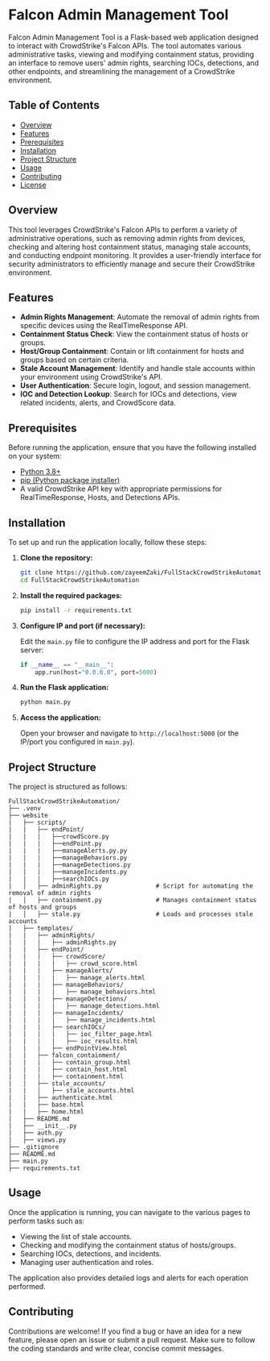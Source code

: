 # Falcon Admin Management Tool

Falcon Admin Management Tool is a Flask-based web application designed to interact with CrowdStrike's Falcon APIs. The tool automates various administrative tasks, viewing and modifying containment status, providing an interface to remove users' admin rights, searching IOCs, detections, and other endpoints, and streamlining the management of a CrowdStrike environment.

## Table of Contents

- [Overview](#overview)
- [Features](#features)
- [Prerequisites](#prerequisites)
- [Installation](#installation)
- [Project Structure](#project-structure)
- [Usage](#usage)
- [Contributing](#contributing)
- [License](#license)

## Overview

This tool leverages CrowdStrike's Falcon APIs to perform a variety of administrative operations, such as removing admin rights from devices, checking and altering host containment status, managing stale accounts, and conducting endpoint monitoring. It provides a user-friendly interface for security administrators to efficiently manage and secure their CrowdStrike environment.

## Features

- **Admin Rights Management**: Automate the removal of admin rights from specific devices using the RealTimeResponse API.
- **Containment Status Check**: View the containment status of hosts or groups.
- **Host/Group Containment**: Contain or lift containment for hosts and groups based on certain criteria.
- **Stale Account Management**: Identify and handle stale accounts within your environment using CrowdStrike's API.
- **User Authentication**: Secure login, logout, and session management.
- **IOC and Detection Lookup**: Search for IOCs and detections, view related incidents, alerts, and CrowdScore data.

## Prerequisites

Before running the application, ensure that you have the following installed on your system:

- [Python 3.8+](https://www.python.org)
- [pip (Python package installer)](https://pip.pypa.io/en/stable/installation/)
- A valid CrowdStrike API key with appropriate permissions for RealTimeResponse, Hosts, and Detections APIs.

## Installation

To set up and run the application locally, follow these steps:

1. **Clone the repository:**

    ```bash
    git clone https://github.com/zayeemZaki/FullStackCrowdStrikeAutomation.git
    cd FullStackCrowdStrikeAutomation
    ```

2. **Install the required packages:**

    ```bash
    pip install -r requirements.txt
    ```

3. **Configure IP and port (if necessary):**

   Edit the `main.py` file to configure the IP address and port for the Flask server:

    ```python
    if __name__ == "__main__":
        app.run(host="0.0.0.0", port=5000)
    ```

4. **Run the Flask application:**

    ```bash
    python main.py
    ```

5. **Access the application:**

   Open your browser and navigate to `http://localhost:5000` (or the IP/port you configured in `main.py`).

## Project Structure

The project is structured as follows:

```
FullStackCrowdStrikeAutomation/
├── .venv
├── website
|   ├── scripts/
|   |   ├── endPoint/
|   |   |   ├──crowdScore.py
|   |   |   ├──endPoint.py
|   |   |   ├──manageAlerts.py.py
|   |   |   ├──manageBehaviors.py
|   |   |   ├──manageDetections.py
|   |   |   ├──manageIncidents.py
|   |   |   ├──searchIOCs.py
|   │   ├── adminRights.py               # Script for automating the removal of admin rights
|   │   ├── containment.py               # Manages containment status of hosts and groups
|   │   ├── stale.py                     # Loads and processes stale accounts
|   ├── templates/
|   |   ├── adminRights/
|   |   |   ├── adminRights.py
|   |   ├── endPoint/
|   |   |   ├── crowdScore/
|   |   |   |   ├── crowd_score.html
|   |   |   ├── manageAlerts/
|   |   |   |   ├── manage_alerts.html
|   |   |   ├── manageBehaviors/
|   |   |   |   ├── manage_behaviors.html
|   |   |   ├── manageDetections/
|   |   |   |   ├── manage_detections.html
|   |   |   ├── manageIncidents/
|   |   |   |   ├── manage_incidents.html
|   |   |   ├── searchIOCs/
|   |   |   |   ├── ioc_filter_page.html
|   |   |   |   ├── ioc_results.html
|   |   |   ├── endPointView.html
|   |   ├── falcon_containment/
|   |   |   ├── contain_group.html
|   |   |   ├── contain_host.html
|   |   |   ├── containment.html
|   |   ├── stale_accounts/
|   |   |   ├── stale_accounts.html
|   |   ├── authenticate.html
|   |   ├── base.html
|   |   ├── home.html
|   ├── README.md
|   ├── __init__.py
|   ├── auth.py
|   ├── views.py
├── .gitignore
├── README.md
├── main.py
├── requirements.txt

```

## Usage

Once the application is running, you can navigate to the various pages to perform tasks such as:

- Viewing the list of stale accounts.
- Checking and modifying the containment status of hosts/groups.
- Searching IOCs, detections, and incidents.
- Managing user authentication and roles.

The application also provides detailed logs and alerts for each operation performed.

## Contributing

Contributions are welcome! If you find a bug or have an idea for a new feature, please open an issue or submit a pull request. Make sure to follow the coding standards and write clear, concise commit messages.
